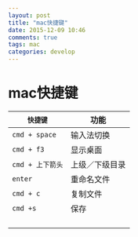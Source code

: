 ```yaml
---
layout: post
title: "mac快捷键"
date: 2015-12-09 10:46
comments: true
tags: mac
categories: develop
---
```


# mac快捷键

| `快捷键` | 功能   | 
| ------------- | ------- | 
| `cmd + space`    | 输入法切换    | 
| `cmd + f3`    | 显示桌面    | 
| `cmd + 上下箭头`  | 上级／下级目录 | 
| `enter`       | 重命名文件   | 
| `cmd + c`     | 复制文件    | 
| `cmd +s`      | 保存      | 
|               |         | 
|               |         | 
|               |         | 
|               |         | 